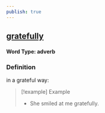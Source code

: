 ```yaml
---
publish: true
---
```

## [gratefully](https://dictionary.cambridge.org/dictionary/english/gratefully)

#### Word Type: adverb
### Definition
in a grateful way:

>[!example] Example
> - She smiled at me gratefully.
